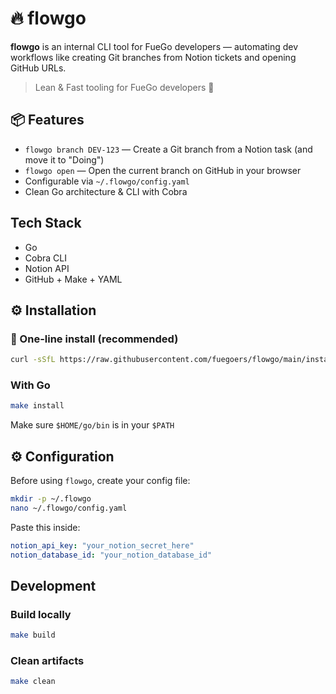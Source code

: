 # 🔥 flowgo

**flowgo** is an internal CLI tool for FueGo developers — automating dev workflows like creating Git branches from Notion tickets and opening GitHub URLs.

> Lean & Fast tooling for FueGo developers 🚀

## 📦 Features

- `flowgo branch DEV-123` — Create a Git branch from a Notion task (and move it to "Doing")
- `flowgo open` — Open the current branch on GitHub in your browser
- Configurable via `~/.flowgo/config.yaml`
- Clean Go architecture & CLI with Cobra

## Tech Stack

- Go
- Cobra CLI
- Notion API
- GitHub + Make + YAML

## ⚙️ Installation

### 🧩 One-line install (recommended)

```bash
curl -sSfL https://raw.githubusercontent.com/fuegoers/flowgo/main/install.sh | sh
```

### With Go

```bash
make install
```

Make sure `$HOME/go/bin` is in your `$PATH`

## ⚙️ Configuration

Before using `flowgo`, create your config file:

```bash
mkdir -p ~/.flowgo
nano ~/.flowgo/config.yaml
```

Paste this inside:

```yaml
notion_api_key: "your_notion_secret_here"
notion_database_id: "your_notion_database_id"
```

## Development

### Build locally

```bash
make build
```

### Clean artifacts

```bash
make clean
```

